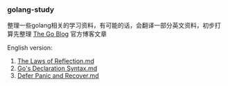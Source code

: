 ### golang-study
整理一些golang相关的学习资料，有可能的话，会翻译一部分英文资料，初步打算先整理 [The Go Blog](http://blog.golang.org/) 官方博客文章

English version:  
1. [The Laws of Reflection.md](https://github.com/derlio/golang-study/blob/master/en/The%20Laws%20of%20Reflection.md)  
2. [Go's Declaration Syntax.md](https://github.com/derlio/golang-study/blob/master/en/Go's%20Declaration%20Syntax.md)
3. [Defer Panic and Recover.md](https://github.com/derlio/golang-study/blob/master/en/Defer%20Panic%20and%20Recover.md)
